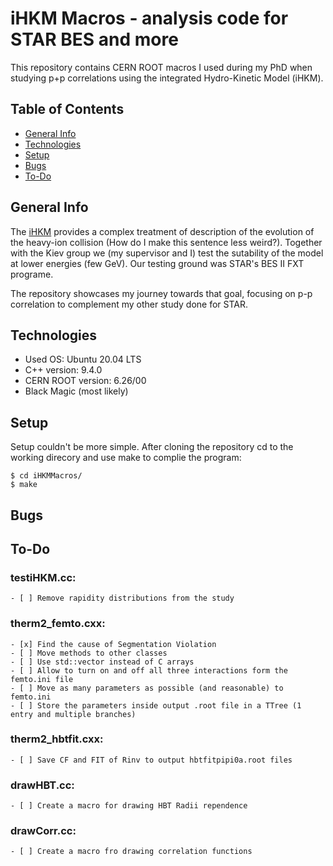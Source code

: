 # iHKM Macros - analysis code for STAR BES and more

This repository contains CERN ROOT macros I used during my PhD when studying p+p correlations using the integrated Hydro-Kinetic Model (iHKM).

## Table of Contents
* [General Info](#general-info)
* [Technologies](#technologies)
* [Setup](#setup)
* [Bugs](#bugs)
* [To-Do](#to-do)

## General Info

The [iHKM](#http://cloud-5.bitp.kiev.ua/?p=1247&lang=en) provides a complex treatment  of description of the evolution of the heavy-ion collision (How do I make this sentence less weird?). Together with the Kiev group we (my supervisor and I) test the sutability of the model at lower energies (few GeV). Our testing ground was STAR's BES II FXT programe.

The repository showcases my journey towards that goal, focusing on p-p correlation to complement my other study done for STAR.

## Technologies

* Used OS: Ubuntu 20.04 LTS
* C++ version: 9.4.0
* CERN ROOT version: 6.26/00
* Black Magic (most likely)

## Setup

Setup couldn't be more simple. After cloning the repository cd to the working direcory and use make to complie the program:

```
$ cd iHKMMacros/
$ make
```

## Bugs

## To-Do

### testiHKM.cc: 
    - [ ] Remove rapidity distributions from the study
### therm2_femto.cxx: 
    - [x] Find the cause of Segmentation Violation
    - [ ] Move methods to other classes
    - [ ] Use std::vector instead of C arrays
    - [ ] Allow to turn on and off all three interactions form the femto.ini file
    - [ ] Move as many parameters as possible (and reasonable) to femto.ini
    - [ ] Store the parameters inside output .root file in a TTree (1 entry and multiple branches)
### therm2_hbtfit.cxx:
    - [ ] Save CF and FIT of Rinv to output hbtfitpipi0a.root files
### drawHBT.cc:
    - [ ] Create a macro for drawing HBT Radii rependence
### drawCorr.cc:
    - [ ] Create a macro fro drawing correlation functions